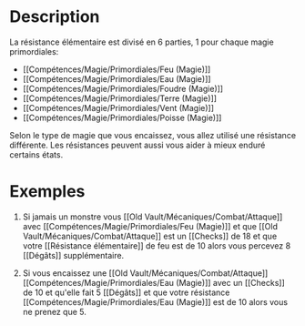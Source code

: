# Description
La résistance élémentaire est divisé en 6 parties, 1 pour chaque magie primordiales:
- [[Compétences/Magie/Primordiales/Feu (Magie)]]
- [[Compétences/Magie/Primordiales/Eau (Magie)]]
- [[Compétences/Magie/Primordiales/Foudre (Magie)]]
- [[Compétences/Magie/Primordiales/Terre (Magie)]]
- [[Compétences/Magie/Primordiales/Vent (Magie)]]
- [[Compétences/Magie/Primordiales/Poisse (Magie)]]

Selon le type de magie que vous encaissez, vous allez utilisé une résistance différente. Les résistances peuvent aussi vous aider à mieux enduré certains états.

# Exemples
1. Si jamais un monstre vous [[Old Vault/Mécaniques/Combat/Attaque]] avec [[Compétences/Magie/Primordiales/Feu (Magie)]] et que [[Old Vault/Mécaniques/Combat/Attaque]] est un [[Checks]] de 18 et que votre [[Résistance élémentaire]] de feu est de 10 alors vous percevez 8 [[Dégâts]] supplémentaire.

2. Si vous encaissez une [[Old Vault/Mécaniques/Combat/Attaque]] [[Compétences/Magie/Primordiales/Eau (Magie)]] avec un [[Checks]] de 10 et qu'elle fait 5 [[Dégâts]] et que votre résistance [[Compétences/Magie/Primordiales/Eau (Magie)]] est de 10 alors vous ne prenez que 5.